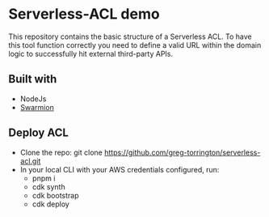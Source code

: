 # Serverless-ACL demo

This repository contains the basic structure of a Serverless ACL. To have this tool function correctly you need to define a valid URL within the domain logic to successfully hit external third-party APIs.

## Built with
-   NodeJs
-   [Swarmion]

## Deploy ACL
- Clone the repo: git clone https://github.com/greg-torrington/serverless-acl.git
- In your local CLI with your AWS credentials configured, run: 
    - pnpm i
    - cdk synth
    - cdk bootstrap
    - cdk deploy

[Swarmion]: https://www.swarmion.dev/
